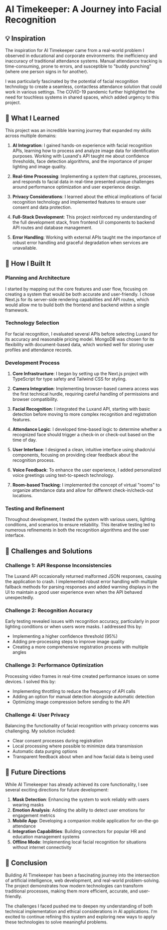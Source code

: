 # AI Timekeeper: A Journey into Facial Recognition

## 💡 Inspiration

The inspiration for AI Timekeeper came from a real-world problem I observed in educational and corporate environments: the inefficiency and inaccuracy of traditional attendance systems. Manual attendance tracking is time-consuming, prone to errors, and susceptible to "buddy punching" (where one person signs in for another).

I was particularly fascinated by the potential of facial recognition technology to create a seamless, contactless attendance solution that could work in various settings. The COVID-19 pandemic further highlighted the need for touchless systems in shared spaces, which added urgency to this project.

## 🧠 What I Learned

This project was an incredible learning journey that expanded my skills across multiple domains:

1. **AI Integration**: I gained hands-on experience with facial recognition APIs, learning how to process and analyze image data for identification purposes. Working with Luxand's API taught me about confidence thresholds, face detection algorithms, and the importance of proper lighting and image quality.

2. **Real-time Processing**: Implementing a system that captures, processes, and responds to facial data in real-time presented unique challenges around performance optimization and user experience design.

3. **Privacy Considerations**: I learned about the ethical implications of facial recognition technology and implemented features to ensure user consent and data protection.

4. **Full-Stack Development**: This project reinforced my understanding of the full development stack, from frontend UI components to backend API routes and database management.

5. **Error Handling**: Working with external APIs taught me the importance of robust error handling and graceful degradation when services are unavailable.

## 🔨 How I Built It

### Planning and Architecture

I started by mapping out the core features and user flow, focusing on creating a system that would be both accurate and user-friendly. I chose Next.js for its server-side rendering capabilities and API routes, which would allow me to build both the frontend and backend within a single framework.

### Technology Selection

For facial recognition, I evaluated several APIs before selecting Luxand for its accuracy and reasonable pricing model. MongoDB was chosen for its flexibility with document-based data, which worked well for storing user profiles and attendance records.

### Development Process

1. **Core Infrastructure**: I began by setting up the Next.js project with TypeScript for type safety and Tailwind CSS for styling.

2. **Camera Integration**: Implementing browser-based camera access was the first technical hurdle, requiring careful handling of permissions and browser compatibility.

3. **Facial Recognition**: I integrated the Luxand API, starting with basic detection before moving to more complex recognition and registration features.

4. **Attendance Logic**: I developed time-based logic to determine whether a recognized face should trigger a check-in or check-out based on the time of day.

5. **User Interface**: I designed a clean, intuitive interface using shadcn/ui components, focusing on providing clear feedback about the recognition process.

6. **Voice Feedback**: To enhance the user experience, I added personalized voice greetings using text-to-speech technology.

7. **Room-based Tracking**: I implemented the concept of virtual "rooms" to organize attendance data and allow for different check-in/check-out locations.

### Testing and Refinement

Throughout development, I tested the system with various users, lighting conditions, and scenarios to ensure reliability. This iterative testing led to numerous refinements in both the recognition algorithms and the user interface.

## 🧩 Challenges and Solutions

### Challenge 1: API Response Inconsistencies

The Luxand API occasionally returned malformed JSON responses, causing the application to crash. I implemented robust error handling with multiple fallback methods for parsing responses and added warning displays in the UI to maintain a good user experience even when the API behaved unexpectedly.

### Challenge 2: Recognition Accuracy

Early testing revealed issues with recognition accuracy, particularly in poor lighting conditions or when users wore masks. I addressed this by:
- Implementing a higher confidence threshold (95%)
- Adding pre-processing steps to improve image quality
- Creating a more comprehensive registration process with multiple angles

### Challenge 3: Performance Optimization

Processing video frames in real-time created performance issues on some devices. I solved this by:
- Implementing throttling to reduce the frequency of API calls
- Adding an option for manual detection alongside automatic detection
- Optimizing image compression before sending to the API

### Challenge 4: User Privacy

Balancing the functionality of facial recognition with privacy concerns was challenging. My solution included:
- Clear consent processes during registration
- Local processing where possible to minimize data transmission
- Automatic data purging options
- Transparent feedback about when and how facial data is being used

## 🔮 Future Directions

While AI Timekeeper has already achieved its core functionality, I see several exciting directions for future development:

1. **Mask Detection**: Enhancing the system to work reliably with users wearing masks
2. **Emotion Analysis**: Adding the ability to detect user emotions for engagement metrics
3. **Mobile App**: Developing a companion mobile application for on-the-go attendance
4. **Integration Capabilities**: Building connectors for popular HR and education management systems
5. **Offline Mode**: Implementing local facial recognition for situations without internet connectivity

## 🌟 Conclusion

Building AI Timekeeper has been a fascinating journey into the intersection of artificial intelligence, web development, and real-world problem-solving. The project demonstrates how modern technologies can transform traditional processes, making them more efficient, accurate, and user-friendly.

The challenges I faced pushed me to deepen my understanding of both technical implementation and ethical considerations in AI applications. I'm excited to continue refining this system and exploring new ways to apply these technologies to solve meaningful problems.
